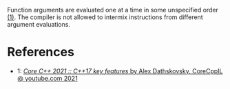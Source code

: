 
Function arguments are evaluated one at a time in some unspecified order [(1)](https://youtu.be/3gGhP0C-xOY?t=740).
The compiler is not allowed to intermix instructions from different argument evaluations.


# References

- 1: [_Core C++ 2021 :: C++17 key features_ by Alex Dathskovsky, CoreCppIL @ youtube.com 2021](https://www.youtube.com/watch?v=3gGhP0C-xOY)
